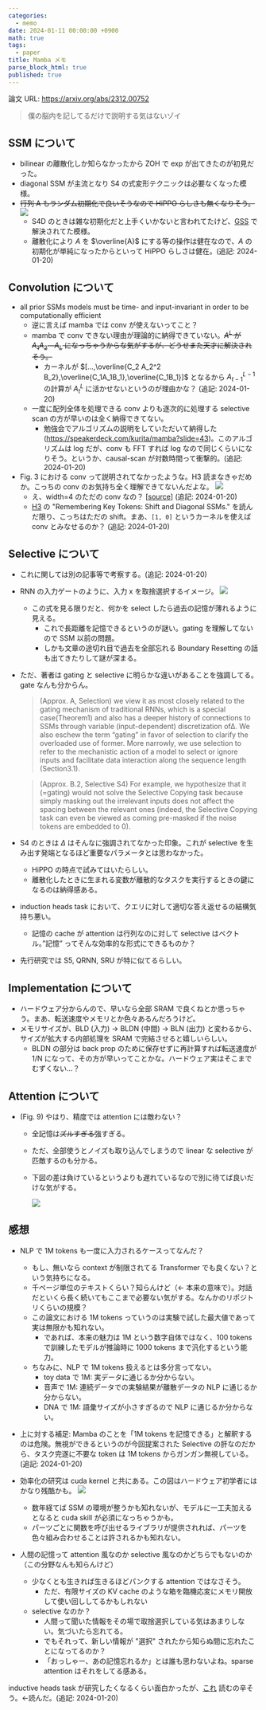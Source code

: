 ```yaml
---
categories:
  - memo
date: 2024-01-11 00:00:00 +0900
math: true
tags:
  - paper
title: Mamba メモ
parse_block_html: true
published: true
---
```


論文 URL: <https://arxiv.org/abs/2312.00752>

> 僕の脳内を記してるだけで説明する気はないゾイ

## SSM について

- bilinear の離散化しか知らなかったから ZOH で exp が出てきたのが初見だった。
- diagonal SSM が主流となり S4 の式変形テクニックは必要なくなった模様。
- ~~行列 A もランダム初期化で良いそうなので HiPPO らしさも無くなりそう。~~
  <img src="/assets/img/posts/mamba/hippo.png" style="max-width: 500px">
  - S4D のときは雑な初期化だと上手くいかないと言われてたけど、[GSS](https://openreview.net/forum?id=5MkYIYCbva) で解決されてた模様。
  - 離散化により $A$ を $\overline{A}$ にする等の操作は健在なので、$A$ の初期化が単純になったからといって HiPPO らしさは健在。(追記: 2024-01-20)

## Convolution について

- all prior SSMs models must be time- and input-invariant in order to be computationally efficient
  - 逆に言えば mamba では conv が使えないってこと？
  - mamba で conv できない理由が理論的に納得できていない。~~$A^L$ が $A_1 A_2 \cdots A_L$ になっちゃうからな気がするが、どうせまた天才に解決されそう。~~
    - カーネルが $[...,\overline{C_2 A_2^2 B_2},\overline{C_1A_1B_1},\overline{C_1B_1}]$ となるから $A_{t-1}^{L-1}$ の計算が $A_t^{L}$ に活かせないというのが理由かな？ (追記: 2024-01-20)
  - 一度に配列全体を処理できる conv よりも逐次的に処理する selective scan の方が早いのは全く納得できてない。
    - 勉強会でアルゴリズムの説明をしていただいて納得した (<https://speakerdeck.com/kurita/mamba?slide=43>)。このアルゴリズムは log だが、conv も FFT すれば log なので同じくらいになりそう。というか、causal-scan が対数時間って衝撃的。(追記: 2024-01-20)
- Fig. 3 における conv って説明されてなかったような。H3 読まなきゃだめか。こっちの conv のお気持ち全く理解できてないんだよな。
  <img src="/assets/img/posts/mamba/arch.png">
  - え、width=4 のただの conv なの？ [[source](https://github.com/state-spaces/mamba/blob/86a3a902ca4189689aabf1c09174235024c7aede/mamba_ssm/modules/mamba_simple.py#L36)] (追記: 2024-01-20)
  - [H3](https://arxiv.org/abs/2212.14052) の "Remembering Key Tokens: Shift and Diagonal SSMs." を読んだ限り、こっちはただの shift。まあ、`[1, 0]` というカーネルを使えば conv とみなせるのか？ (追記: 2024-01-20)

## Selective について

- これに関しては別の記事等で考察する。(追記: 2024-01-20)
- RNN の入力ゲートのように、入力 x を取捨選択するイメージ。
  <img src="/assets/img/posts/mamba/selective.png">
  - この式を見る限りだと、何かを select したら過去の記憶が薄れるように見える。
    - これで長距離を記憶できるというのが謎い。gating を理解してないので SSM 以前の問題。
    - しかも文章の途切れ目で過去を全部忘れる Boundary Resetting の話も出てきたりして謎が深まる。
- ただ、著者は gating と selective に明らかな違いがあることを強調してる。gate なんも分からん。

  > (Approx. A, Selection) we view it as most closely related to the gating mechanism of traditional RNNs, which is a special case(Theorem1) and also has a deeper history of connections to SSMs through variable (input-dependent) discretization of∆. We also eschew the term “gating” in favor of selection to clarify the overloaded use of former. More narrowly, we use selection to refer to the mechanistic action of a model to select or ignore inputs and facilitate data interaction along the sequence length (Section3.1).

  > (Approx. B.2, Selective S4) For example, we hypothesize that it (=gating) would not solve the Selective Copying task because simply masking out the irrelevant inputs does not affect the spacing between the relevant ones (indeed, the Selective Copying task can even be viewed as coming pre-masked if the noise tokens are embedded to 0).

- S4 のときは $\Delta$ はそんなに強調されてなかった印象。これが selective を生み出す発端となるほど重要なパラメータとは思わなかった。
  - HiPPO の時点で試みてはいたらしい。
  - 離散化したときに生まれる変数が離散的なタスクを実行するときの鍵になるのは納得感ある。
- induction heads task において、クエリに対して適切な答え返せるの結構気持ち悪い。
  - 記憶の cache が attention は行列なのに対して selective はベクトル。”記憶” ってそんな効率的な形式にできるものか？
- 先行研究では S5, QRNN, SRU が特に似てるらしい。

## Implementation について

- ハードウェア分からんので、早いなら全部 SRAM で良くねとか思っちゃう。まあ、転送速度やメモリとか色々あるんだろうけど。
- メモリサイズが、BLD (入力) → BLDN (中間) → BLN (出力) と変わるから、サイズが拡大する内部処理を SRAM で完結させると嬉しいらしい。
  - BLDN の部分は back prop のために保存せずに再計算すれば転送速度が 1/N になって、その方が早いってことかな。ハードウェア実はそこまでむずくない…？

## Attention について

- (Fig. 9) やはり、精度では attention には敵わない？

  - 全記憶は~~ズルすぎる~~強すぎる。
  - ただ、全部使うとノイズも取り込んでしまうので linear な selective が匹敵するのも分かる。
  - 下図の差は負けているというよりも遅れているなので別に待てば良いだけな気がする。

    <img src="/assets/img/posts/mamba/MHA.png" style="max-width: 500px">

## 感想

- NLP で 1M tokens も一度に入力されるケースってなんだ？
  - もし、無いなら context が制限されてる Transformer でも良くない？という気持ちになる。
  - 千ページ単位のテキストくらい？知らんけど（← 本来の意味で）。対話だといくら長く続いてもここまで必要ない気がする。なんかのリポジトリくらいの規模？
  - この論文における 1M tokens っていうのは実験で試した最大値であって実は無限かも知れない。
    - であれば、本来の魅力は 1M という数字自体ではなく、100 tokens で訓練したモデルが推論時に 1000 tokens まで汎化するという能力。
  - ちなみに、NLP で 1M tokens 扱えるとは多分言ってない。
    - toy data で 1M: 実データに通じるか分からない。
    - 音声で 1M: 連続データでの実験結果が離散データの NLP に通じるか分からない。
    - DNA で 1M: 語彙サイズが小さすぎるので NLP に通じるか分からない。
- 上に対する補足: Mamba のことを「1M tokens を記憶できる」と解釈するのは危険。無視ができるというのが今回提案された Selective の肝なのだから、タスク完遂に不要な token は 1M tokens からガンガン無視している。(追記: 2024-01-20)
- 効率化の研究は cuda kernel と共にある。この図はハードウェア初学者にはかなり残酷かも。
  <img src="/assets/img/posts/mamba/torch.png" style="max-width: 500px">

  - 数年経てば SSM の環境が整うかも知れないが、モデルに一工夫加えるとなると cuda skill が必須になっちゃうかも。
  - パーツごとに関数を呼び出せるライブラリが提供されれば、パーツを色々組み合わせることは許されるかも知れない。

- 人間の記憶って attention 風なのか selective 風なのかどちらでもないのか（この分野なんも知らんけど）
  - 少なくとも生きれば生きるほどパンクする attention ではなさそう。
    - ただ、有限サイズの KV cache のような箱を臨機応変にメモリ開放して使い回ししてるかもしれない
  - selective なのか？
    - 人間って聞いた情報をその場で取捨選択している気はあまりしない。気づいたら忘れてる。
    - でもそれって、新しい情報が "選択" されたから知らぬ間に忘れたことになってるのか？
    - 「おっしゃー、あの記憶忘れるか」とは誰も思わないよね。sparse attention はそれをしてる感ある。

inductive heads task が研究したくなるくらい面白かったが、[これ](https://transformer-circuits.pub/2022/in-context-learning-and-induction-heads/index.html) 読むの辛そう。←読んだ。(追記: 2024-01-20)

